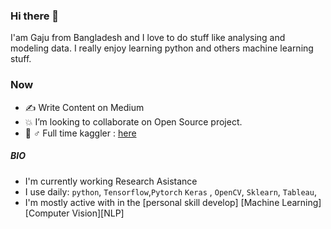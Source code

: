 ### Hi there 👋

I'am Gaju from Bangladesh and I love to do stuff like analysing and modeling data. I really enjoy learning python and others machine learning stuff.

### Now

- ✍️ Write Content on Medium 
- :boom: I’m looking to collaborate on Open Source project.
- 💂‍ ♂️ Full time kaggler : <a href="https://www.kaggle.com/gazu468">here</a>

##### BIO

- I'm currently working Research Asistance
- I use daily: `python`, `Tensorflow`,`Pytorch` `Keras` , `OpenCV`, `Sklearn`, `Tableau`, 
- I'm mostly active with in the [personal skill develop]  [Machine Learning] [Computer Vision][NLP]



